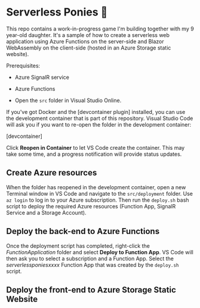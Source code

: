 # Serverless Ponies 🐴

This repo contains a work-in-progress game I'm building together with my 9 year-old daughter. It's a sample of how to create a serverless web application using Azure Functions on the server-side and Blazor WebAssembly on the client-side (hosted in an Azure Storage static website).

Prerequisites:
- Azure SignalR service
- Azure Functions 




- Open the `src` folder in Visual Studio Online.

If you've got Docker and the [devcontainer plugin] installed, you can use the development container that is part of this repository. Visual Studio Code will ask you if you want to re-open the folder in the development container:

[devcontainer]

Click **Reopen in Container** to let VS Code create the container. This may take some time, and a progress notification will provide status updates.

## Create Azure resources

When the folder has reopened in the development container, open a new Terminal window in VS Code and navigate to the `src/deployment` folder. Use `az login` to log in to your Azure subscription. Then run the `deploy.sh` bash script to deploy the required Azure resources (Function App, SignalR Service and a Storage Account).

## Deploy the back-end to Azure Functions

Once the deployment script has completed, right-click the *FunctionApplication* folder and select **Deploy to Function App**. VS Code will then ask you to select a subscription and a Function App. Select the *serverlessponiesxxxx* Function App that was created by the `deploy.sh` script.

## Deploy the front-end to Azure Storage Static Website

